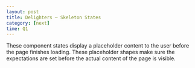 ```yaml
---
layout: post
title: Delighters – Skeleton States
category: [next]
time: Q1
---
```


These component states display a placeholder content to the user before the page finishes loading. These placeholder shapes make sure the expectations are set before the actual content of the page is visible.
